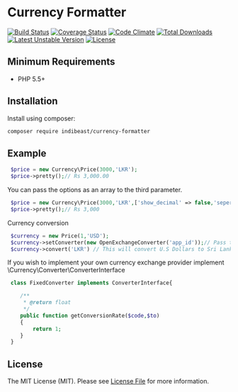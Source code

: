 # Currency Formatter
[![Build Status](https://travis-ci.org/indibeast/currency-format.svg?branch=master)](https://travis-ci.org/indibeast/currency-format)
[![Coverage Status](https://coveralls.io/repos/indibeast/currency-format/badge.svg?branch=master&service=github)](https://coveralls.io/github/indibeast/currency-format?branch=master)
[![Code Climate](https://codeclimate.com/github/indibeast/currency-format/badges/gpa.svg)](https://codeclimate.com/github/indibeast/currency-format)
[![Total Downloads](https://poser.pugx.org/indibeast/currency-formatter/downloads)](https://packagist.org/packages/indibeast/currency-formatter)
[![Latest Unstable Version](https://poser.pugx.org/indibeast/currency-formatter/v/unstable)](https://packagist.org/packages/indibeast/currency-formatter)
[![License](http://img.shields.io/:license-mit-blue.svg)](http://doge.mit-license.org)
## Minimum Requirements ##

- PHP 5.5+

Installation
------------

Install using composer:

```bash
composer require indibeast/currency-formatter
```
## Example
```php
 $price = new Currency\Price(3000,'LKR');
 $price->pretty();// Rs 3,000.00
```
 You can pass the options as an array to the third parameter.
 ```php
  $price = new Currency\Price(3000,'LKR',['show_decimal' => false,'seperator' => ',']);
  $price->pretty();// Rs 3,000
 ```
 Currency conversion
 ```php
  $currency = new Price(1,'USD');
  $currency->setConverter(new OpenExchangeConverter('app_id'));// Pass true as second parameter if you are having an enterprise APP_ID.
  $currency->convert('LKR') // This will convert U.S Dollars to Sri Lankan Rupees
 ```
 If you wish to implement your own currency exchange provider implement \Currency\Converter\ConverterInterface
 ```php
  class FixedConverter implements ConverterInterface{

     /**
      * @return float
      */
     public function getConversionRate($code,$to)
     {
         return 1;
     }
  }
 ```
## License

The MIT License (MIT). Please see [License File](https://github.com/indibeast/currency-format/blob/master/LICENSE) for more information.
